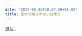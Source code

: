 ```yaml
---
date: '2017-06-26T18:27:58+01:00'
title: 変わり映えのない日常で
---
```



退屈…

<!-- 
Welcome to **Cupper**: An accessibility-friendly Hugo theme, ported from the [original Cupper](https://github.com/ThePacielloGroup/cupper) project. Here are some of its features:

{{< ticks >}}

-   Screen reader and keyboard accessible
-   Responsive
-   Numerous shortcodes
-   Toggleable dark theme
-   Toggleable table of contents per blog post

{{< /ticks >}} -->

